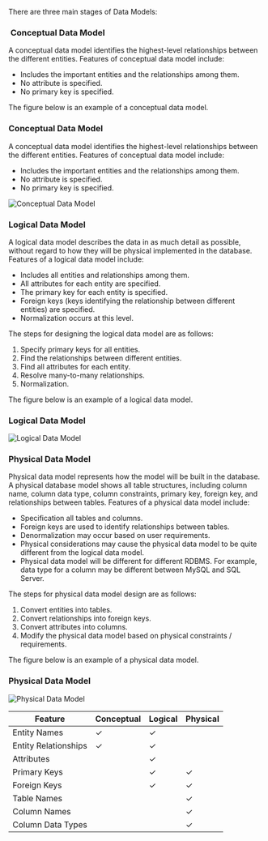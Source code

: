 There are three main stages of Data Models:

###  **Conceptual Data Model**

A conceptual data model identifies the highest-level relationships between the different entities. Features of conceptual data model include:

-   Includes the important entities and the relationships among them.
-   No attribute is specified.
-   No primary key is specified.

The figure below is an example of a conceptual data model.

### Conceptual Data Model
A conceptual data model identifies the highest-level relationships between the different entities. Features of conceptual data model include:

-   Includes the important entities and the relationships among them.
-   No attribute is specified.
-   No primary key is specified.

![Conceptual Data Model](https://www.1keydata.com/datawarehousing/conceptual-data-model.jpg)

### **Logical Data Model**
A logical data model describes the data in as much detail as possible, without regard to how they will be physical implemented in the database. Features of a logical data model include:

-   Includes all entities and relationships among them.
-   All attributes for each entity are specified.
-   The primary key for each entity is specified.
-   Foreign keys (keys identifying the relationship between different entities) are specified.
-   Normalization occurs at this level.

The steps for designing the logical data model are as follows:

1.  Specify primary keys for all entities.
2.  Find the relationships between different entities.
3.  Find all attributes for each entity.
4.  Resolve many-to-many relationships.
5.  Normalization.

The figure below is an example of a logical data model.

### Logical Data Model

![Logical Data Model](https://www.1keydata.com/datawarehousing/logical-data-model.jpg)

### Physical Data Model

Physical data model represents how the model will be built in the database. A physical database model shows all table structures, including column name, column data type, column constraints, primary key, foreign key, and relationships between tables. Features of a physical data model include:

-   Specification all tables and columns.
-   Foreign keys are used to identify relationships between tables.
-   Denormalization may occur based on user requirements.
-   Physical considerations may cause the physical data model to be quite different from the logical data model.
-   Physical data model will be different for different RDBMS. For example, data type for a column may be different between MySQL and SQL Server.

The steps for physical data model design are as follows:

1.  Convert entities into tables.
2.  Convert relationships into foreign keys.
3.  Convert attributes into columns.
4.  Modify the physical data model based on physical constraints / requirements.

The figure below is an example of a physical data model.

### Physical Data Model

![Physical Data Model](https://www.1keydata.com/datawarehousing/physical-data-model.jpg)


| Feature              | Conceptual | Logical | Physical |
| -------------------- | ---------- | ------- | -------- |
| Entity Names         | ✓          | ✓       |          |
| Entity Relationships | ✓          | ✓       |          |
| Attributes           |            | ✓       |          |
| Primary Keys         |            | ✓       | ✓        |
| Foreign Keys         |            | ✓       | ✓        |
| Table Names          |            |         | ✓        |
| Column Names         |            |         | ✓        |
| Column Data Types    |            |         | ✓        |
